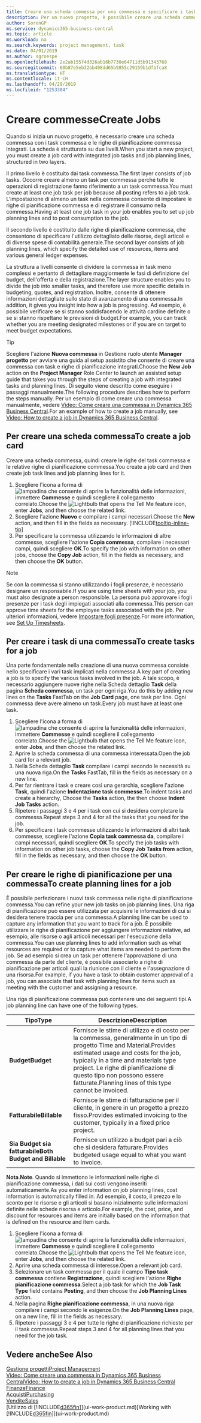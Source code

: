 ```yaml
---
title: Creare una scheda commessa per una commessa e specificare i task| Documenti Microsoft
description: Per un nuovo progetto, è possibile creare una scheda commessa contenente i task commesse e le righe pianificazione, per semplificare la gestione dell'avanzamento e del budget.
author: SorenGP
ms.service: dynamics365-business-central
ms.topic: article
ms.workload: na
ms.search.keywords: project management, task
ms.date: 04/01/2019
ms.author: sgroespe
ms.openlocfilehash: 2e2ab155f4d326ab16b7730e64711d5b91343768
ms.sourcegitcommit: 60b87e5eb32bb408dd65b9855c29159b1dfbfca8
ms.translationtype: HT
ms.contentlocale: it-CH
ms.lasthandoff: 04/29/2019
ms.locfileid: "1253304"
---
```

# <a name="create-jobs"></a><span data-ttu-id="15459-103">Creare commesse</span><span class="sxs-lookup"><span data-stu-id="15459-103">Create Jobs</span></span>
<span data-ttu-id="15459-104">Quando si inizia un nuovo progetto, è necessario creare una scheda commessa con i task commessa e le righe di pianificazione commessa integrati. La scheda è strutturata su due livelli.</span><span class="sxs-lookup"><span data-stu-id="15459-104">When you start a new project, you must create a job card with integrated job tasks and job planning lines, structured in two layers.</span></span>  

<span data-ttu-id="15459-105">Il primo livello è costituito dai task commessa.</span><span class="sxs-lookup"><span data-stu-id="15459-105">The first layer consists of job tasks.</span></span> <span data-ttu-id="15459-106">Occorre creare almeno un task per commessa perché tutte le operazioni di registrazione fanno riferimento a un task commessa.</span><span class="sxs-lookup"><span data-stu-id="15459-106">You must create at least one job task per job because all posting refers to a job task.</span></span> <span data-ttu-id="15459-107">L'impostazione di almeno un task nella commessa consente di impostare le righe di pianificazione commessa e di registrare il consumo nella commessa.</span><span class="sxs-lookup"><span data-stu-id="15459-107">Having at least one job task in your job enables you to set up job planning lines and to post consumption to the job.</span></span>

<span data-ttu-id="15459-108">Il secondo livello è costituito dalle righe di pianificazione commessa, che consentono di specificare l'utilizzo dettagliato delle risorse, degli articoli e di diverse spese di contabilità generale.</span><span class="sxs-lookup"><span data-stu-id="15459-108">The second layer consists of job planning lines, which specify the detailed use of resources, items and various general ledger expenses.</span></span>

<span data-ttu-id="15459-109">La struttura a livelli consente di dividere la commessa in task meno complessi e pertanto di dettagliare maggiormente le fasi di definizione del budget, dell'offerta e della registrazione.</span><span class="sxs-lookup"><span data-stu-id="15459-109">The layer structure enables you to divide the job into smaller tasks, and therefore use more specific details in budgeting, quotes, and registration.</span></span> <span data-ttu-id="15459-110">Inoltre, consente di ottenere informazioni dettagliate sullo stato di avanzamento di una commessa.</span><span class="sxs-lookup"><span data-stu-id="15459-110">In addition, it gives you insight into how a job is progressing.</span></span> <span data-ttu-id="15459-111">Ad esempio, è possibile verificare se si stanno soddisfacendo le attività cardine definite o se si stanno rispettano le previsioni di budget.</span><span class="sxs-lookup"><span data-stu-id="15459-111">For example, you can track whether you are meeting designated milestones or if you are on target to meet budget expectations.</span></span>

> [!TIP]
> <span data-ttu-id="15459-112">Scegliere l'azione **Nuova commessa** in Gestione ruolo utente **Manager progetto** per avviare una guida al setup assistito che consente di creare una commessa con task e righe di pianificazione integrati.</span><span class="sxs-lookup"><span data-stu-id="15459-112">Choose the **New Job** action on the **Project Manager** Role Center to launch an assisted setup guide that takes you through the steps of creating a job with integrated tasks and planning lines.</span></span> <span data-ttu-id="15459-113">Di seguito viene descritto come eseguire i passaggi manualmente.</span><span class="sxs-lookup"><span data-stu-id="15459-113">The following procedure describes how to perform the steps manually.</span></span> <span data-ttu-id="15459-114">Per un esempio di come creare una commessa manualmente, vedere [Video: Come creare una commessa in Dynamics 365 Business Central](https://www.youtube.com/watch?v=VqaPWr7BWmw).</span><span class="sxs-lookup"><span data-stu-id="15459-114">For an example of how to create a job manually, see [Video: How to create a job in Dynamics 365 Business Central](https://www.youtube.com/watch?v=VqaPWr7BWmw).</span></span>

## <a name="to-create-a-job-card"></a><span data-ttu-id="15459-115">Per creare una scheda commessa</span><span class="sxs-lookup"><span data-stu-id="15459-115">To create a job card</span></span>
<span data-ttu-id="15459-116">Creare una scheda commessa, quindi creare le righe del task commessa e le relative righe di pianificazione commessa.</span><span class="sxs-lookup"><span data-stu-id="15459-116">You create a job card and then create job task lines and job planning lines for it.</span></span>

1. <span data-ttu-id="15459-117">Scegliere l'icona a forma di ![lampadina che consente di aprire la funzionalità delle informazioni](media/ui-search/search_small.png "Informazioni sull'operazione che si desidera eseguire"), immettere **Commesse** e quindi scegliere il collegamento correlato.</span><span class="sxs-lookup"><span data-stu-id="15459-117">Choose the ![Lightbulb that opens the Tell Me feature](media/ui-search/search_small.png "Tell me what you want to do") icon, enter **Jobs**, and then choose the related link.</span></span>  
2. <span data-ttu-id="15459-118">Scegliere l'azione **Nuovo** e compilare i campi necessari.</span><span class="sxs-lookup"><span data-stu-id="15459-118">Choose the **New** action, and then fill in the fields as necessary.</span></span> [!INCLUDE[tooltip-inline-tip](includes/tooltip-inline-tip_md.md)]
3. <span data-ttu-id="15459-119">Per specificare la commessa utilizzando le informazioni di altre commesse, scegliere l'azione **Copia commessa**, compilare i necessari campi, quindi scegliere **OK**.</span><span class="sxs-lookup"><span data-stu-id="15459-119">To specify the job with information on other jobs, choose the **Copy Job** action, fill in the fields as necessary, and then choose the **OK** button.</span></span>

> [!NOTE]  
>   <span data-ttu-id="15459-120">Se con la commessa si stanno utilizzando i fogli presenze, è necessario designare un responsabile.</span><span class="sxs-lookup"><span data-stu-id="15459-120">If you are using time sheets with your job, you must also designate a person responsible.</span></span> <span data-ttu-id="15459-121">La persona può approvare i fogli presenze per i task degli impiegati associati alla commessa.</span><span class="sxs-lookup"><span data-stu-id="15459-121">This person can approve time sheets for the employee tasks associated with the job.</span></span> <span data-ttu-id="15459-122">Per ulteriori informazioni, vedere [Impostare fogli presenze](projects-how-setup-time-sheets.md).</span><span class="sxs-lookup"><span data-stu-id="15459-122">For more information, see [Set Up Timesheets](projects-how-setup-time-sheets.md).</span></span>

## <a name="to-create-tasks-for-a-job"></a><span data-ttu-id="15459-123">Per creare i task di una commessa</span><span class="sxs-lookup"><span data-stu-id="15459-123">To create tasks for a job</span></span>
<span data-ttu-id="15459-124">Una parte fondamentale nella creazione di una nuova commessa consiste nello specificare i vari task implicati nella commessa.</span><span class="sxs-lookup"><span data-stu-id="15459-124">A key part of creating a job is to specify the various tasks involved in the job.</span></span> <span data-ttu-id="15459-125">A tale scopo, è necessario aggiungere nuove righe nella Scheda dettaglio **Task** della pagina **Scheda commessa**, un task per ogni riga.</span><span class="sxs-lookup"><span data-stu-id="15459-125">You do this by adding new lines on the **Tasks** FastTab on the **Job Card** page, one task per line.</span></span> <span data-ttu-id="15459-126">Ogni commessa deve avere almeno un task.</span><span class="sxs-lookup"><span data-stu-id="15459-126">Every job must have at least one task.</span></span>

1. <span data-ttu-id="15459-127">Scegliere l'icona a forma di ![lampadina che consente di aprire la funzionalità delle informazioni](media/ui-search/search_small.png "Informazioni sull'operazione che si desidera eseguire"), immettere **Commesse** e quindi scegliere il collegamento correlato.</span><span class="sxs-lookup"><span data-stu-id="15459-127">Choose the ![Lightbulb that opens the Tell Me feature](media/ui-search/search_small.png "Tell me what you want to do") icon, enter **Jobs**, and then choose the related link.</span></span>
2. <span data-ttu-id="15459-128">Aprire la scheda commessa di una commessa interessata.</span><span class="sxs-lookup"><span data-stu-id="15459-128">Open the job card for a relevant job.</span></span>
3. <span data-ttu-id="15459-129">Nella Scheda dettaglio **Task** compilare i campi secondo le necessità su una nuova riga.</span><span class="sxs-lookup"><span data-stu-id="15459-129">On the **Tasks** FastTab, fill in the fields as necessary on a new line.</span></span>
4. <span data-ttu-id="15459-130">Per far rientrare i task e creare così una gerarchia, scegliere l'azione **Task**, quindi l'azione **Indentazione task commesse**.</span><span class="sxs-lookup"><span data-stu-id="15459-130">To indent tasks and create a hierarchy, Choose the **Tasks** action, the then choose **Indent Job Tasks** action.</span></span>
5. <span data-ttu-id="15459-131">Ripetere i passaggi 3 e 4 per i task con cui si desidera completare la commessa.</span><span class="sxs-lookup"><span data-stu-id="15459-131">Repeat steps 3 and 4 for all the tasks that you need for the job.</span></span>
6. <span data-ttu-id="15459-132">Per specificare i task commesse utilizzando le informazioni di altri task commesse, scegliere l'azione **Copia task commessa da**, compilare i campi necessari, quindi scegliere **OK**.</span><span class="sxs-lookup"><span data-stu-id="15459-132">To specify the job tasks with information on other job tasks, choose the **Copy Job Tasks from** action, fill in the fields as necessary, and then choose the **OK** button.</span></span>

## <a name="to-create-planning-lines-for-a-job"></a><span data-ttu-id="15459-133">Per creare le righe di pianificazione per una commessa</span><span class="sxs-lookup"><span data-stu-id="15459-133">To create planning lines for a job</span></span>
<span data-ttu-id="15459-134">È possibile perfezionare i nuovi task commessa nelle righe di pianificazione commessa.</span><span class="sxs-lookup"><span data-stu-id="15459-134">You can refine your new job tasks on job planning lines.</span></span> <span data-ttu-id="15459-135">Una riga di pianificazione può essere utilizzata per acquisire le informazioni di cui si desidera tenere traccia per una commessa.</span><span class="sxs-lookup"><span data-stu-id="15459-135">A planning line can be used to capture any information that you want to track for a job.</span></span> <span data-ttu-id="15459-136">È possibile utilizzare le righe di pianificazione per aggiungere informazioni relative, ad esempio, alle risorse o agli articoli necessari per l'esecuzione della commessa.</span><span class="sxs-lookup"><span data-stu-id="15459-136">You can use planning lines to add information such as what resources are required or to capture what items are needed to perform the job.</span></span> <span data-ttu-id="15459-137">Se ad esempio si crea un task per ottenere l'approvazione di una commessa da parte del cliente, è possibile associarlo a righe di pianificazione per articoli quali la riunione con il cliente e l'assegnazione di una risorsa.</span><span class="sxs-lookup"><span data-stu-id="15459-137">For example, if you have a task to obtain customer approval of a job, you can associate that task with planning lines for items such as meeting with the customer and assigning a resource.</span></span>  

<span data-ttu-id="15459-138">Una riga di pianificazione commessa può contenere uno dei seguenti tipi.</span><span class="sxs-lookup"><span data-stu-id="15459-138">A job planning line can have one of the following types.</span></span>  

| <span data-ttu-id="15459-139">Tipo</span><span class="sxs-lookup"><span data-stu-id="15459-139">Type</span></span> | <span data-ttu-id="15459-140">Descrizione</span><span class="sxs-lookup"><span data-stu-id="15459-140">Description</span></span> |
| --- | --- |
| <span data-ttu-id="15459-141">**Budget**</span><span class="sxs-lookup"><span data-stu-id="15459-141">**Budget**</span></span> |<span data-ttu-id="15459-142">Fornisce le stime di utilizzo e di costo per la commessa, generalmente in un tipo di progetto Time and Material.</span><span class="sxs-lookup"><span data-stu-id="15459-142">Provides estimated usage and costs for the job, typically in a time and materials type project.</span></span> <span data-ttu-id="15459-143">Le righe di pianificazione di questo tipo non possono essere fatturate.</span><span class="sxs-lookup"><span data-stu-id="15459-143">Planning lines of this type cannot be invoiced.</span></span> |
| <span data-ttu-id="15459-144">**Fatturabile**</span><span class="sxs-lookup"><span data-stu-id="15459-144">**Billable**</span></span> |<span data-ttu-id="15459-145">Fornisce le stime di fatturazione per il cliente, in genere in un progetto a prezzo fisso.</span><span class="sxs-lookup"><span data-stu-id="15459-145">Provides estimated invoicing to the customer, typically in a fixed price project.</span></span> |
| <span data-ttu-id="15459-146">**Sia Budget sia fatturabile**</span><span class="sxs-lookup"><span data-stu-id="15459-146">**Both Budget and Billable**</span></span> |<span data-ttu-id="15459-147">Fornisce un utilizzo a budget pari a ciò che si desidera fatturare.</span><span class="sxs-lookup"><span data-stu-id="15459-147">Provides budgeted usage equal to what you want to invoice.</span></span> |

<span data-ttu-id="15459-148">**Nota**.</span><span class="sxs-lookup"><span data-stu-id="15459-148">**Note**.</span></span> <span data-ttu-id="15459-149">Quando si immettono le informazioni nelle righe di pianificazione commessa, i dati sui costi vengono inseriti automaticamente.</span><span class="sxs-lookup"><span data-stu-id="15459-149">As you enter information on job planning lines, cost information is automatically filled in.</span></span> <span data-ttu-id="15459-150">Ad esempio, il costo, il prezzo e lo sconto per le risorse e gli articoli si basano inizialmente sulle informazioni definite nelle schede risorsa e articolo.</span><span class="sxs-lookup"><span data-stu-id="15459-150">For example, the cost, price, and discount for resources and items are initially based on the information that is defined on the resource and item cards.</span></span>

1. <span data-ttu-id="15459-151">Scegliere l'icona a forma di ![lampadina che consente di aprire la funzionalità delle informazioni](media/ui-search/search_small.png "Informazioni sull'operazione che si desidera eseguire"), immettere **Commesse** e quindi scegliere il collegamento correlato.</span><span class="sxs-lookup"><span data-stu-id="15459-151">Choose the ![Lightbulb that opens the Tell Me feature](media/ui-search/search_small.png "Tell me what you want to do") icon, enter **Jobs**, and then choose the related link.</span></span>
2. <span data-ttu-id="15459-152">Aprire una scheda commessa di interesse.</span><span class="sxs-lookup"><span data-stu-id="15459-152">Open a relevant job card.</span></span>
3. <span data-ttu-id="15459-153">Selezionare un task commessa per il quale il campo **Tipo task commessa** contiene **Registrazione**, quindi scegliere l'azione **Righe pianificazione commessa**.</span><span class="sxs-lookup"><span data-stu-id="15459-153">Select a job task for which the **Job Task Type** field contains **Posting**, and then choose the **Job Planning Lines** action.</span></span>  
4. <span data-ttu-id="15459-154">Nella pagina **Righe pianificazione commessa**, in una nuova riga compilare i campi secondo le esigenze.</span><span class="sxs-lookup"><span data-stu-id="15459-154">On the **Job Planning Lines** page, on a new line, fill in the fields as necessary.</span></span>
5. <span data-ttu-id="15459-155">Ripetere i passaggi 3 e 4 per tutte le righe di pianificazione richieste per il task commessa.</span><span class="sxs-lookup"><span data-stu-id="15459-155">Repeat steps 3 and 4 for all planning lines that you need for the job task.</span></span>

## <a name="see-also"></a><span data-ttu-id="15459-156">Vedere anche</span><span class="sxs-lookup"><span data-stu-id="15459-156">See Also</span></span>

[<span data-ttu-id="15459-157">Gestione progetti</span><span class="sxs-lookup"><span data-stu-id="15459-157">Project Management</span></span>](projects-manage-projects.md)  
[<span data-ttu-id="15459-158">Video: Come creare una commessa in Dynamics 365 Business Central</span><span class="sxs-lookup"><span data-stu-id="15459-158">Video: How to create a job in Dynamics 365 Business Central</span></span>](https://www.youtube.com/watch?v=VqaPWr7BWmw)  
[<span data-ttu-id="15459-159">Finanze</span><span class="sxs-lookup"><span data-stu-id="15459-159">Finance</span></span>](finance.md)  
[<span data-ttu-id="15459-160">Acquisti</span><span class="sxs-lookup"><span data-stu-id="15459-160">Purchasing</span></span>](purchasing-manage-purchasing.md)  
[<span data-ttu-id="15459-161">Vendite</span><span class="sxs-lookup"><span data-stu-id="15459-161">Sales</span></span>](sales-manage-sales.md)  
<span data-ttu-id="15459-162">[Utilizzo di [!INCLUDE[d365fin](includes/d365fin_md.md)]](ui-work-product.md)</span><span class="sxs-lookup"><span data-stu-id="15459-162">[Working with [!INCLUDE[d365fin](includes/d365fin_md.md)]](ui-work-product.md)</span></span>  
